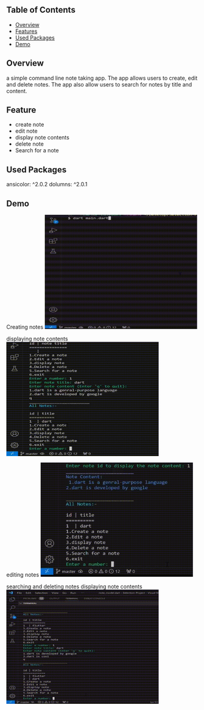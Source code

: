 

## Table of Contents

- [Overview](#overview)
- [Features](#Feature)
- [Used Packages](#Packages-used)
- [Demo](#Demo)


## Overview

 a simple command line note taking app. The app  allows users to create, edit and delete notes. The app  also allow users to search for notes by title and content.

## Feature

- create note
- edit note
- display note contents
- delete note
- Search for a note


## Used Packages
  ansicolor: ^2.0.2
  dolumns: ^2.0.1


## Demo

Creating notes
<img src="readme/add note demo.gif" width="400" height="300" alt="add note demo">



displaying note contents
<img src="readme/display note demo.gif" width="400" height="300" alt="add note demo">



editing notes
<img src="readme/edit note demo.gif" width="400" height="300" alt="add note demo">



searching and deleting notes 
displaying note contents
<img src="readme/search and delete note demo (2).gif" width="400" height="300" alt="add note demo">




